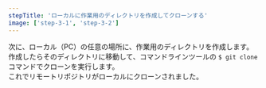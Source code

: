 ```yaml
---
stepTitle: 'ローカルに作業用のディレクトリを作成してクローンする'
image: ['step-3-1', 'step-3-2']
---
```


次に、ローカル（PC）の任意の場所に、作業用のディレクトリを作成します。作成したらそのディレクトリに移動して、コマンドラインツールの `$ git clone ` コマンドでクローンを実行します。  
これでリモートリポジトリがローカルにクローンされました。  
